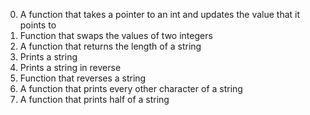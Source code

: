 0. A function that takes a pointer to an int and updates the value that it points to
1. Function that swaps the values of two integers
2. A function that returns the length of a string
3. Prints a string
4. Prints a string in reverse
5. Function that reverses a string
6. A function that prints every other character of a string
7. A function that prints half of a string

